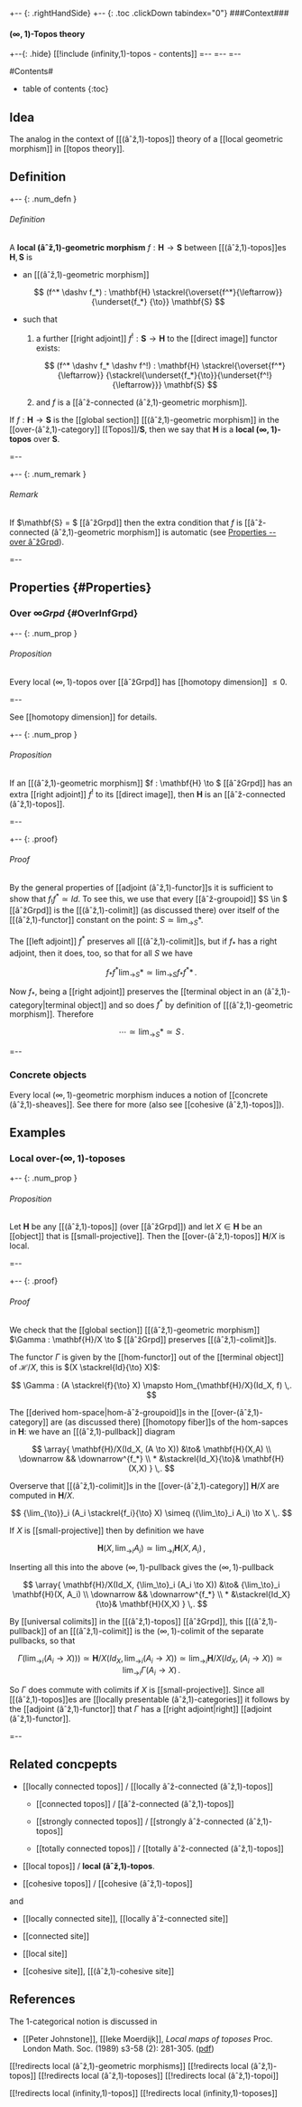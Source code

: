 


+-- {: .rightHandSide}
+-- {: .toc .clickDown tabindex="0"}
###Context###
#### $(\infty,1)$-Topos theory
+--{: .hide}
[[!include (infinity,1)-topos - contents]]
=--
=--
=--



#Contents#
* table of contents
{:toc}

## Idea

The analog in the context of [[(âˆž,1)-topos]] theory of a [[local geometric morphism]] in [[topos theory]].


## Definition

+-- {: .num_defn }
###### Definition

A **local (âˆž,1)-geometric morphism** $f : \mathbf{H} \to \mathbf{S}$ between [[(âˆž,1)-topos]]es $\mathbf{H},\mathbf{S}$ is 

* an [[(âˆž,1)-geometric morphism]]

  $$
    (f^* \dashv f_*) 
     : 
      \mathbf{H} \stackrel{\overset{f^*}{\leftarrow}}{\underset{f_*}
    {\to}}  \mathbf{S}
  $$

* such that 

  1. a further [[right adjoint]] 
     $f^! : \mathbf{S} \to \mathbf{H}$ 
     to the [[direct image]] functor exists:

     $$
       (f^* \dashv f_* \dashv f^!) : 
       \mathbf{H}
        \stackrel{\overset{f^*}{\leftarrow}}
        {\stackrel{\underset{f_*}{\to}}{\underset{f^!}{\leftarrow}}}
       \mathbf{S}  
     $$

   1. and $f$ is a [[âˆž-connected (âˆž,1)-geometric morphism]].

If $f : \mathbf{H} \to \mathbf{S}$ is the [[global section]] [[(âˆž,1)-geometric morphism]] in the [[over-(âˆž,1)-category]] [[Topos]]$/\mathbf{S}$, then we say that $\mathbf{H}$ is a **local $(\infty,1)$-topos** over $\mathbf{S}$.

=--

+-- {: .num_remark }
###### Remark


If $\mathbf{S} = $ [[âˆžGrpd]] then the extra condition that $f$ is [[âˆž-connected (âˆž,1)-geometric morphism]] is automatic (see [Properties -- over âˆžGrpd](#OverInfGrpd)).

=--

## Properties {#Properties}




### Over $\infty Grpd$ {#OverInfGrpd}

+-- {: .num_prop }
###### Proposition

Every local $(\infty,1)$-topos over [[âˆžGrpd]] has [[homotopy dimension]] $\leq 0$.

=--

See [[homotopy dimension]] for details.


+-- {: .num_prop }
###### Proposition

If an [[(âˆž,1)-geometric morphism]] $f : \mathbf{H} \to $ [[âˆžGrpd]] has an extra [[right adjoint]] $f^!$ to its [[direct image]], then $\mathbf{H}$ is an [[âˆž-connected (âˆž,1)-topos]].

=--

+-- {: .proof}
###### Proof

By the general properties of [[adjoint (âˆž,1)-functor]]s it is sufficient to show that $f_! f^* \simeq Id$. To see this, we use that every [[âˆž-groupoid]] $S \in $ [[âˆžGrpd]] is the [[(âˆž,1)-colimit]] (as discussed there) over itself of the [[(âˆž,1)-functor]] constant on the point: $S \simeq {\lim_\to}_{S} *$.

The [[left adjoint]] $f^*$ preserves all [[(âˆž,1)-colimit]]s, but if $f_*$ has a right adjoint, then it does, too, so that for all $S$ we have

$$
  f_* f^* {\lim_\to}_S  * \simeq {\lim_\to}_S f_* f^* *
  \,.
$$

Now $f_*$, being a [[right adjoint]] preserves the [[terminal object in an (âˆž,1)-category|terminal object]] and so does  $f^*$ by definition of [[(âˆž,1)-geometric morphism]]. Therefore

$$
  \cdots \simeq {\lim_\to}_S * \simeq S
  \,.
$$


=--



### Concrete objects

Every local $(\infty,1)$-geometric morphism induces a notion of [[concrete (âˆž,1)-sheaves]]. See there for more (also see [[cohesive (âˆž,1)-topos]]).



## Examples

### Local over-$(\infty,1)$-toposes


+-- {: .num_prop }
###### Proposition

Let $\mathbf{H}$ be any [[(âˆž,1)-topos]] (over [[âˆžGrpd]]) and let $X \in \mathbf{H}$ be an [[object]] that is [[small-projective]]. Then the [[over-(âˆž,1)-topos]] $\mathbf{H}/X$ is local.

=--

+-- {: .proof}
###### Proof

We check that the [[global section]] [[(âˆž,1)-geometric morphism]] $\Gamma : \mathbf{H}/X \to $ [[âˆžGrpd]] preserves [[(âˆž,1)-colimit]]s. 

The functor $\Gamma$ is given by the [[hom-functor]] out of the [[terminal object]] of $\mathcal{H}/X$, this is $(X \stackrel{Id}{\to} X)$:

$$
  \Gamma : (A \stackrel{f}{\to} X) \mapsto Hom_{\mathbf{H}/X}(Id_X, f)
  \,.
$$

The [[derived hom-space|hom-âˆž-groupoid]]s in the [[over-(âˆž,1)-category]] are (as discussed there) [[homotopy fiber]]s of the hom-sapces in $\mathbf{H}$: we have an [[(âˆž,1)-pullback]] diagram

$$
  \array{
      \mathbf{H}/X(Id_X, (A \to X)) &\to&
       \mathbf{H}(X,A)
      \\
      \downarrow && \downarrow^{f_*}
      \\
      * &\stackrel{Id_X}{\to}& \mathbf{H}(X,X)
  }
  \,.
$$

Overserve that [[(âˆž,1)-colimit]]s in the [[over-(âˆž,1)-category]] $\mathbf{H}/X$ are computed in $\mathbf{H}/X$.

$$
  {\lim_{\to}}_i (A_i \stackrel{f_i}{\to} X)
  \simeq
  ({\lim_\to}_i A_i) \to X
  \,.
$$

If $X$ is [[small-projective]] then by definition we have

$$
  \mathbf{H}(X, {{\lim}_\to}_i A_i)
  \simeq
  {\lim_\to}_i \mathbf{H}(X, A_i)
  \,,
$$

Inserting all this into the above $(\infty,1)$-pullback gives the $(\infty,1)$-pullback

$$
  \array{
      \mathbf{H}/X(Id_X, {\lim_\to}_i (A_i \to X)) &\to&
       {\lim_\to}_i \mathbf{H}(X, A_i)
      \\
      \downarrow && \downarrow^{f_*}
      \\
      * &\stackrel{Id_X}{\to}& \mathbf{H}(X,X)
  }
  \,.
$$

By [[universal colimits]] in the [[(âˆž,1)-topos]] [[âˆžGrpd]], this [[(âˆž,1)-pullback]] of an  [[(âˆž,1)-colimit]] is the $(\infty,1)$-colimit of the separate pullbacks, so that

$$
  \Gamma({\lim_\to}_i (A_i \to X)))
  \simeq
  \mathbf{H}/X(Id_X, {\lim_\to}_i (A_i \to X))
   \simeq
  {\lim_\to}_i \mathbf{H}/X(Id_X,(A_i \to X))
  \simeq
  {\lim_\to}_i \Gamma(A_i \to X)
  \,.
$$

So $\Gamma$ does commute with colimits if $X$ is [[small-projective]]. Since all [[(âˆž,1)-topos]]es are [[locally presentable (âˆž,1)-categories]] it follows by the [[adjoint (âˆž,1)-functor]] that $\Gamma$ has a [[right adjoint|right]] [[adjoint (âˆž,1)-functor]]. 

=--


## Related concpepts

* [[locally connected topos]] / [[locally âˆž-connected (âˆž,1)-topos]]

  * [[connected topos]] / [[âˆž-connected (âˆž,1)-topos]]

  * [[strongly connected topos]] / [[strongly âˆž-connected (âˆž,1)-topos]]

  * [[totally connected topos]] / [[totally âˆž-connected (âˆž,1)-topos]]

* [[local topos]] / **local (âˆž,1)-topos**.

* [[cohesive topos]] / [[cohesive (âˆž,1)-topos]]

and

* [[locally connected site]], [[locally âˆž-connected site]]

* [[connected site]]

* [[local site]]

* [[cohesive site]], [[(âˆž,1)-cohesive site]]


## References

The 1-categorical notion is discussed in

* [[Peter Johnstone]], [[Ieke Moerdijk]], _Local maps of toposes_  Proc. London Math. Soc.  (1989)   s3-58  (2):  281-305.  ([pdf](http://plms.oxfordjournals.org/content/s3-58/2/281.full.pdf+html))




[[!redirects local (âˆž,1)-geometric morphisms]]
[[!redirects local (âˆž,1)-topos]]
[[!redirects local (âˆž,1)-toposes]]
[[!redirects local (âˆž,1)-topoi]]


[[!redirects local (infinity,1)-topos]]
[[!redirects local (infinity,1)-toposes]]
